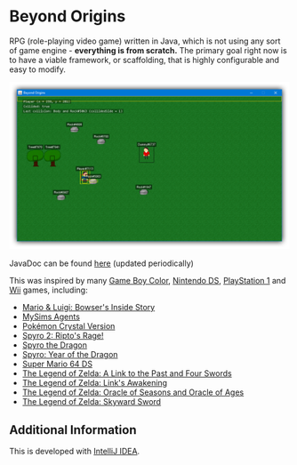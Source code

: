 # Beyond Origins

RPG (role-playing video game) written in Java, which is not using any sort of game engine - <b>everything is from scratch.</b> 
The primary goal right now is to have a viable framework, or scaffolding, that is highly configurable and easy to modify.

<img src="https://github.com/egartley/beyond-origins/blob/master/resources/images/screenshot.png">

JavaDoc can be found <a href="https://docs.egartley.net/beyond-origins/?via=githubreadme">here</a> (updated periodically)

This was inspired by many <a href="https://en.wikipedia.org/wiki/Game_Boy_Color" rel="noopener">Game Boy Color</a>, <a href="https://en.wikipedia.org/wiki/Nintendo_DS" rel="noopener">Nintendo DS</a>, <a href="https://en.wikipedia.org/wiki/PlayStation_(console)" rel="noopener">PlayStation 1</a> and <a href="https://en.wikipedia.org/wiki/Wii" rel="noopener">Wii</a> games, including:

- <a href="https://en.wikipedia.org/wiki/Mario_%26_Luigi:_Bowser%27s_Inside_Story" rel="noopener">Mario & Luigi: Bowser's Inside Story</a>
- <a href="https://en.wikipedia.org/wiki/MySims_Agents" rel="noopener">MySims Agents</a>
- <a href="https://en.wikipedia.org/wiki/Pokémon_Crystal" rel="noopener">Pokémon Crystal Version</a>
- <a href="https://en.wikipedia.org/wiki/Spyro_2:_Ripto%27s_Rage!" rel="noopener">Spyro 2: Ripto's Rage!</a>
- <a href="https://en.wikipedia.org/wiki/Spyro_the_Dragon" rel="noopener">Spyro the Dragon</a>
- <a href="https://en.wikipedia.org/wiki/Spyro:_Year_of_the_Dragon" rel="noopener">Spyro: Year of the Dragon</a>
- <a href="https://en.wikipedia.org/wiki/Super_Mario_64_DS" rel="noopener">Super Mario 64 DS</a>
- <a href="https://en.wikipedia.org/wiki/The_Legend_of_Zelda:_A_Link_to_the_Past_and_Four_Swords" rel="noopener">The Legend of Zelda: A Link to the Past and Four Swords</a>
- <a href="https://en.wikipedia.org/wiki/The_Legend_of_Zelda:_Link%27s_Awakening" rel="noopener">The Legend of Zelda: Link's Awakening</a>
- <a href="https://en.wikipedia.org/wiki/The_Legend_of_Zelda:_Oracle_of_Seasons_and_Oracle_of_Ages" rel="noopener">The Legend of Zelda: Oracle of Seasons and Oracle of Ages</a>
- <a href="https://en.wikipedia.org/wiki/The_Legend_of_Zelda:_Skyward_Sword" rel="noopener">The Legend of Zelda: Skyward Sword</a>

<h2>Additional Information</h2>

This is developed with <a href="https://www.jetbrains.com/idea/">IntelliJ IDEA</a>.

